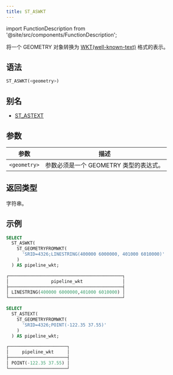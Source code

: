 ```yaml
---
title: ST_ASWKT
---
```

import FunctionDescription from '@site/src/components/FunctionDescription';

<FunctionDescription description="引入或更新: v1.2.436"/>

将一个 GEOMETRY 对象转换为 [WKT(well-known-text)](https://en.wikipedia.org/wiki/Well-known_text_representation_of_geometry) 格式的表示。

## 语法

```sql
ST_ASWKT(<geometry>)
```

## 别名

- [ST_ASTEXT](st-astext.md)

## 参数

| 参数         | 描述                                           |
|--------------|------------------------------------------------|
| `<geometry>` | 参数必须是一个 GEOMETRY 类型的表达式。         |

## 返回类型

字符串。

## 示例

```sql
SELECT
  ST_ASWKT(
    ST_GEOMETRYFROMWKT(
      'SRID=4326;LINESTRING(400000 6000000, 401000 6010000)'
    )
  ) AS pipeline_wkt;

┌───────────────────────────────────────────┐
│                pipeline_wkt               │
├───────────────────────────────────────────┤
│ LINESTRING(400000 6000000,401000 6010000) │
└───────────────────────────────────────────┘

SELECT
  ST_ASTEXT(
    ST_GEOMETRYFROMWKT(
      'SRID=4326;POINT(-122.35 37.55)'
    )
  ) AS pipeline_wkt;

┌──────────────────────┐
│     pipeline_wkt     │
├──────────────────────┤
│ POINT(-122.35 37.55) │
└──────────────────────┘
```